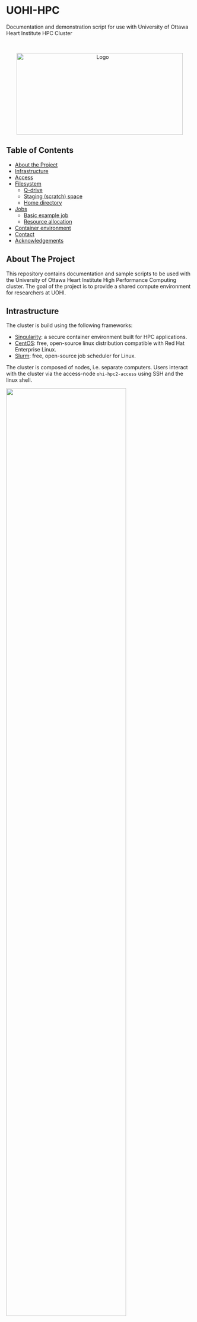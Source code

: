 # UOHI-HPC
Documentation and demonstration script for use with University of Ottawa Heart Institute HPC Cluster


<!-- PROJECT LOGO -->
<br />
<p align="center">
  <a href="images/uohi-logo.png">
    <img src="images/uohi-logo.png" alt="Logo" width="447.5" height="220">
  </a>
</p>



<!-- TABLE OF CONTENTS -->
## Table of Contents

* [About the Project](#about-the-project)
* [Infrastructure](#intrastructure)
* [Access](#access)
* [Filesystem](#filesystem)
    * [Q-drive](#q-drive)
    * [Staging (scratch) space](#staging-(scratch)-space)
    * [Home directory](#home-directory)
* [Jobs](#jobs)
    * [Basic example job](#basic-example-job)
    * [Resource allocation](#resource-allocation)
* [Container environment](#container-environment)
* [Contact](#contact)
* [Acknowledgements](#acknowledgements)


<!-- ABOUT THE PROJECT -->
## About The Project

This repository contains documentation and sample scripts to be used with the University of Ottawa Heart Institute High Performance Computing cluster. The goal of the project is to provide a shared compute environment for researchers at UOHI.


## Intrastructure
The cluster is build using the following frameworks:
* [Singularity](https://sylabs.io/singularity/): a secure container environment built for HPC applications.
* [CentOS](https://www.centos.org/): free, open-source linux distribution compatible with Red Hat Enterprise Linux.
* [Slurm](https://slurm.schedmd.com/overview.html): free, open-source job scheduler for Linux.

The cluster is composed of nodes, i.e. separate computers. Users interact with the cluster via the access-node `ohi-hpc2-access` using SSH and the linux shell.

<p>
    <img src="images/infrastructure.png" width="80%"/>
</p>

The system currently has one compute node only, which is a Dell R7525. It is equipped as follows:
* Two AMD EPYC 7402 2.8GHz base (3.35GHz boost), 128M cache, 24 core/48 threads for a total of 48 cores/96 threads
* 256 GB of DDR4-3200 memory
* One 1.6TB NVMe U.2 drive
* Five 1.92TB SSD SATA drives
* Three passively cooled Nvidia Quadro RTX 6000 GPU each with 24GB of VRAM

## Access

Access to the cluster is managed by UOHI IT department using users `ottawaheart` credentials. Users must be added to the appropriate workgroup in order to gain access to the cluster. This can be requested from the administrator. 

The access node is open for SSH login from within the UOHI network or using VPN access.

From a Linux or MacOS workstation, the following command can be used to login:
```sh
ssh <username>@ohi-hpc2-access
```

From a Windows workstation, a third-party SSH client can be installed such as [PuTTY](https://www.putty.org/).

After authentication, users will be able to use issue commands to the Slurm scheduler to order to initiate jobs on the cluster. 

## Filesystem

### Q-drive
The cluster shares a common network filesystem, i.e. the `Q-drive` accessible at `/q/` from within the cluster and as drive `Q:\` from the Windows UOHI network. This drive is meant for long term storage, i.e. beyond the execution of a job. The `Q-drive` is an ideal location to store data and code that will be used across the HPC cluster.

The `Q-drive` is stored on a virtual machine backed up as per UOHI policy. It is connected via a 10Gb interface to the access and compute nodes. The protocol used is CIFS in order to provide access from both Linux and Windows systems. Directories within the `Q-drive` correspond to different approved projects and each have 2TB of allocated storage:

* /q/
    * projectA/
        * user1
        * user2
        * common
    * projectB/
        * user3
        * user4
        * common
    * ...

Each project leader is free to organize the storage space as they see fit. However, we suggest creating a subdirectory for each user as shown above. These subdirectories can be used a a workspace.


### Staging (scratch) space

The `Q-drive` being a network attached storage facility, the transfer speed and input/output operations per seconds is limited. In order to have rapid file access and avoid bottlenecks during a job execution, each compute node is equipped with SSD and NVMe disks that can be used for temporary storage but with fast access speed.

Each access node is configured with the following directories:
* /staging
    * fast/ : 1.5TB of NVMe PCIe 4.0 storage
    * large/ : 8TB of non-NVMe SSD storage

Data placed within the `/staging` directory is not shared between compute nodes. Users who require high-IOPS storage during a job would copy their data to the staging space, e.g. `/staging/fast/<username>/`, then execute their job and at termination, copy the results back to the `Q-drive` for long-term storage. We will in the future provide an example script that demonstrate this concept.

### Home directory

The `/home/<username>` directory on both the access and compute nodes is also shared across the cluster but data placed there is typically only accessible to individual users. We do not suggest using the home directory for long-term storage as there is limited storage space available.

## Jobs

The HPC cluster uses Slurm as a job scheduler. It allows users to request resources from the HPC cluster according to the needs of their specific job for a pre-specified amount of time.

Slurm provides several commands that can be issued to request, cancel and monitor jobs. Slurm manages the queue of jobs being requested by users. The user commands include: sacct, salloc, sattach, sbatch, sbcast, scancel, scontrol, sinfo, sprio, squeue, srun, sshare, sstat, strigger and sview. All of the commands can run anywhere in the cluster. An overview of command functionalities can be found at [Slurm Quickstart](https://slurm.schedmd.com/quickstart.html).

### Basic example job
The list of nodes can be obtained using:
```console
[ptheriault@ohi-hpc2-access ~]$ sinfo
PARTITION AVAIL  TIMELIMIT  NODES  STATE NODELIST 
batch*       up   infinite      1   idle ohi-hpc2-keon01 
```

Nodes are physical computers/servers with a certain number of sockets, CPU threads. The configuration of a node can be requested using the command:

```console
[ptheriault@ohi-hpc2-access ~]$ scontrol show node ohi-hpc2-keon01
NodeName=ohi-hpc2-keon01 Arch=x86_64 CoresPerSocket=24 
   CPUAlloc=0 CPUTot=96 CPULoad=0.16
   AvailableFeatures=(null)
   ActiveFeatures=(null)
   Gres=gpu:3(S:0-1)
   NodeAddr=ohi-hpc2-keon01 NodeHostName=ohi-hpc2-keon01 Version=20.02.4
   OS=Linux 3.10.0-1127.19.1.el7.x86_64 #1 SMP Tue Aug 25 17:23:54 UTC 2020 
   RealMemory=244565 AllocMem=0 FreeMem=230855 Sockets=2 Boards=1
   State=IDLE ThreadsPerCore=2 TmpDisk=0 Weight=1 Owner=N/A MCS_label=N/A
   Partitions=batch 
   BootTime=2020-09-24T14:48:56 SlurmdStartTime=2020-09-24T14:49:21
   CfgTRES=cpu=96,mem=244565M,billing=96,gres/gpu=3
   AllocTRES=
   CapWatts=n/a
   CurrentWatts=0 AveWatts=0
   ExtSensorsJoules=n/s ExtSensorsWatts=0 ExtSensorsTemp=n/s
```
We created a small demonstrated script `test.sh`:
```bash
#!/bin/bash

pwd; hostname; date

echo "Running program on $SLURM_CPUS_ON_NODE CPU cores"

sleep 60
```

And we execute the script on the compute node:
```console
[ptheriault@ohi-hpc2-access ~]$ srun -n1 test.sh
/home/ptheriault
ohi-hpc2-keon01
Wed Oct 21 09:36:56 UTC 2020
Running program on 2 CPU cores
```
During the execution of the above job, we can issue the `squeue` command from another terminal:
```console
[ptheriault@ohi-hpc2-access ~]$ squeue
             JOBID PARTITION     NAME     USER ST       TIME  NODES NODELIST(REASON) 
               155     batch  test.sh ptheriau  R       0:03      1 ohi-hpc2-keon01 
```

A job can be cancelled using the `scancel` command where 155 is the JOB ID listed in the output of `squeue` command:
```console
[ptheriault@ohi-hpc2-access ~]$ scancel 155
```

Once users have jobs running on a particular node, they are allowed to SSH directly into the node in order to monitor the progress of the job. This can also be helpful if a user needs to use SSH tunneling to run a development tool on the cluster such as [Jupyter Notebook](https://jupyter.org/). For example, if we try to SSH into `ohi-hpc2-keon01` without a job running, we get the message:
```console
[ptheriault@my-workstation:~]$ ssh ptheriault@ohi-hpc2-keon01
Access denied by pam_slurm_adopt: you have no active jobs on this node
Connection closed by xxx.xxx.xxx.xxx port 22
[ptheriault@my-workstation:~]$ 
```
Once a job is running, we can login:
```console
[ptheriault@my-workstation:~]$ ssh ptheriault@ohi-hpc2-keon01
Last login: Mon Oct 19 02:21:53 2020 from xxx.xxx.xxx.xxx
[ptheriault@ohi-hpc2-keon01 ~]$ 
```
Note that once the job terminates, the SSH connection to the compute node will also be terminated automatically.

### Resource allocation
A user may want to execute an interactive session on a compute node, i.e. in order to issue commands rather than run a pre-specified script. This can be done with the following command:

```console
[ptheriault@ohi-hpc2-access ~]$ srun --nodes=1 --time=01:00:00 --mem=8GB --cpus-per-task=4 --gres=gpu:1 --pty bash
[ptheriault@ohi-hpc2-keon01 ~]$ squeue
             JOBID PARTITION     NAME     USER ST       TIME  NODES NODELIST(REASON) 
               157     batch     bash ptheriau  R       0:10      1 ohi-hpc2-keon01 
[ptheriault@ohi-hpc2-keon01 ~]$ exit
exit
[ptheriault@ohi-hpc2-access ~]$ 
```

In above console output, we notice that the first line is executed on the access node `ohi-hpc2-access` and the second line is a terminal session now running on the compute node `ohi-hpc2-keon01`. We executed the command `squeue` to show the job queue from the compute node. In many ways, requesting an interactive session is similar to connecting to a machine via SSH. 

We note that the previous commands had some supplemental options. 
* `--time=01:00:00`: set a time limit after which the task will automatically terminate. 
* `--mem=8GB`: requested 8 GB of RAM. 
* `--cpus-per-task=4`: requested 4 CPU threads
* `--gres=gpu:1`: requested 1 GPU accelerator
* `--pty`: specifies that the execution will be in pseudo terminal mode such that output is directed to the screen

The number of GPU requested can be selected from 1 to 3 given the resources available. For example, we can request a single GPU (`--gres=gpu:1`) and use the `nvidia-smi` system management interface command to list the available GPU:
```console
[ptheriault@ohi-hpc2-access ~]$ srun --nodes=1 --time=01:00:00 --mem=8GB --cpus-per-task=4 --gres=gpu:1 --pty bash
[ptheriault@ohi-hpc2-keon01 ~]$ nvidia-smi
Wed Oct 21 10:14:12 2020       
+-----------------------------------------------------------------------------+
| NVIDIA-SMI 450.51.06    Driver Version: 450.51.06    CUDA Version: 11.0     |
|-------------------------------+----------------------+----------------------+
| GPU  Name        Persistence-M| Bus-Id        Disp.A | Volatile Uncorr. ECC |
| Fan  Temp  Perf  Pwr:Usage/Cap|         Memory-Usage | GPU-Util  Compute M. |
|                               |                      |               MIG M. |
|===============================+======================+======================|
|   0  Quadro RTX 6000     On   | 00000000:25:00.0 Off |                    0 |
| N/A   22C    P8    14W / 250W |      0MiB / 22698MiB |      0%      Default |
|                               |                      |                  N/A |
+-------------------------------+----------------------+----------------------+
                                                                               
+-----------------------------------------------------------------------------+
| Processes:                                                                  |
|  GPU   GI   CI        PID   Type   Process name                  GPU Memory |
|        ID   ID                                                   Usage      |
|=============================================================================|
|  No running processes found                                                 |
+-----------------------------------------------------------------------------+
[ptheriault@ohi-hpc2-keon01 ~]$ 

```

We can also request three GPUs by modifying `--gres=gpu:3` as follows:
```console
[ptheriault@ohi-hpc2-access ~]$ srun --nodes=1 --time=01:00:00 --mem=8GB --cpus-per-task=4 --gres=gpu:3 --pty bash
[ptheriault@ohi-hpc2-keon01 ~]$ nvidia-smi
Wed Oct 21 10:16:11 2020       
+-----------------------------------------------------------------------------+
| NVIDIA-SMI 450.51.06    Driver Version: 450.51.06    CUDA Version: 11.0     |
|-------------------------------+----------------------+----------------------+
| GPU  Name        Persistence-M| Bus-Id        Disp.A | Volatile Uncorr. ECC |
| Fan  Temp  Perf  Pwr:Usage/Cap|         Memory-Usage | GPU-Util  Compute M. |
|                               |                      |               MIG M. |
|===============================+======================+======================|
|   0  Quadro RTX 6000     On   | 00000000:25:00.0 Off |                    0 |
| N/A   22C    P8    13W / 250W |      0MiB / 22698MiB |      0%      Default |
|                               |                      |                  N/A |
+-------------------------------+----------------------+----------------------+
|   1  Quadro RTX 6000     On   | 00000000:81:00.0 Off |                    0 |
| N/A   21C    P8    13W / 250W |      0MiB / 22698MiB |      0%      Default |
|                               |                      |                  N/A |
+-------------------------------+----------------------+----------------------+
|   2  Quadro RTX 6000     On   | 00000000:E2:00.0 Off |                    0 |
| N/A   21C    P8    12W / 250W |      0MiB / 22698MiB |      0%      Default |
|                               |                      |                  N/A |
+-------------------------------+----------------------+----------------------+
                                                                               
+-----------------------------------------------------------------------------+
| Processes:                                                                  |
|  GPU   GI   CI        PID   Type   Process name                  GPU Memory |
|        ID   ID                                                   Usage      |
|=============================================================================|
|  No running processes found                                                 |
+-----------------------------------------------------------------------------+
[ptheriault@ohi-hpc2-keon01 ~]$ 
```

## Container environment

*"A container is a standard unit of software that packages up code and all its dependencies so the application runs quickly and reliably from one computing environment to another. Containerized software will always run the same, regardless of the infrastructure."* (source: https://www.docker.com/resources/what-container)

In our case a container environment is particularly attractive because users may need certain libraries/software for their code to run. In such a case, they can create a container, which packages all those dependencies and can run on their own machine just as well as on the cluster.

[Singularity](https://sylabs.io/singularity/) is a secure container environment built for HPC applications. It is installed on the cluster. The main difference between Singularity and other container environment such as Docker is that users are limited to executing tasks without full root access to the system. Singularity is also useful because it stores the container environment as a single `.sif` file that can easily be transferred between computers. 

![](https://tin6150.github.io/psg/fig/vm_vs_container.png)

As a demonstration, we used a GPU-compatible container created from [Nvidia NGC](https://www.nvidia.com/en-us/gpu-cloud/) for the [TensorFlow](https://www.tensorflow.org/) machine learning library. Use used the container described at https://ngc.nvidia.com/catalog/containers/nvidia:tensorflow. We stored the `sif` file at `/q/CIED-AI/singularity_containers/nvcr_tf_20.06.sif`. 

We created a sample Slurm batch script that request specific resources and runs an instance of Jupyter Notebook on port 8888:

```bash
#!/usr/bin/env bash
#SBATCH --job-name=jupyter-gpu
#SBATCH --ntasks=1
#SBATCH --cpus-per-task=4
#SBATCH --ntasks-per-node=1
#SBATCH --time=24:00:00
#SBATCH --mem-per-cpu=2GB
#SBATCH --output=slurm-%A.out
#SBATCH --gres=gpu:1

pwd; hostname; date

export PROJECT_DIR=/q/CIED-AI
export SCRATCH=/staging/fast/ptheriault
export SINGULARITY_TMPDIR=$SCRATCH

srun /usr/local/bin/singularity exec --nv \
        --bind $PROJECT_DIR,$SCRATCH \
        $PROJECT_DIR/singularity_containers/nvcr_tf_20.06.sif \
        jupyter lab --ip=0.0.0.0 --port=8888 --allow-root \
        --notebook-dir $PROJECT_DIR
```
We submit the task as a batch job:
```console
[ptheriault@ohi-hpc2-access ~]$ sbatch /q/CIED-AI/singularity_containers/start_tf_test_singularity.sh 
Submitted batch job 164
[ptheriault@ohi-hpc2-access ~]$ 
```
The output is saved as a text file `slurm-164.out`:
```console
/home/ptheriault
ohi-hpc2-keon01
Wed Oct 21 10:49:53 UTC 2020
Usage example: change_mofed_version.sh 4.5-1.0.1
2020-10-21 10:49:57.016725: I tensorflow/stream_executor/platform/default/dso_loader.cc:49] Successfully opened dynamic library$
[I 10:49:59.108 LabApp] jupyter_tensorboard extension loaded.
[I 10:49:59.306 LabApp] JupyterLab extension loaded from /usr/local/lib/python3.6/dist-packages/jupyterlab
[I 10:49:59.306 LabApp] JupyterLab application directory is /usr/local/share/jupyter/lab
[I 10:49:59.496 LabApp] [Jupytext Server Extension] NotebookApp.contents_manager_class is (a subclass of) jupytext.TextFileCont$
[I 10:49:59.601 LabApp] Serving notebooks from local directory: /q/CIED-AI
[I 10:49:59.601 LabApp] The Jupyter Notebook is running at:
[I 10:49:59.601 LabApp] http://hostname:8888/?token=aace208b5d3a6ca333765028f610115a5ea9b3804585b5ba
[I 10:49:59.601 LabApp]  or http://127.0.0.1:8888/?token=aace208b5d3a6ca333765028f610115a5ea9b3804585b5ba
[I 10:49:59.601 LabApp] Use Control-C to stop this server and shut down all kernels (twice to skip confirmation).
[C 10:49:59.608 LabApp]

    To access the notebook, open this file in a browser:
        file:///home/ptheriault/.local/share/jupyter/runtime/nbserver-54851-open.html
    Or copy and paste one of these URLs:
        http://hostname:8888/?token=aace208b5d3a6ca333765028f610115a5ea9b3804585b5ba
     or http://127.0.0.1:8888/?token=aace208b5d3a6ca333765028f610115a5ea9b3804585b5ba
```

In order to connect to the Jupyter Lab session, we must create an SSH tunnel from our workstation to the compute node:
```console
[ptheriault@my-workstation:~]$ ssh -CNL 8888:localhost:8888 ptheriault@ohi-hpc2-keon01

```
If this is correctly running, no output should be shown.

From our workstation, we can now open a browser session using the link we found on the last line of file `slurm-164.out`.

![Jupyter Lab running](images/jupyterlab.png)

<!-- CONTACT -->
## Contact

Pascal Theriault-Lauzier - ptheriault@ottawaheart.ca


<!-- ACKNOWLEDGEMENTS -->
## Acknowledgements
* Timothy Zakutney (UOHI)
* Andre Lecuyer (UOHI)
* Richard Clark (UOHI)
* Pierre Lefevre (UOHI)
* Christine Harvey (MITRE)






